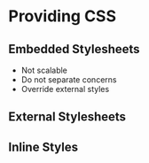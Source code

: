 # Providing CSS

## Embedded Stylesheets
  - Not scalable
  - Do not separate concerns
  - Override external styles
  
## External Stylesheets

## Inline Styles